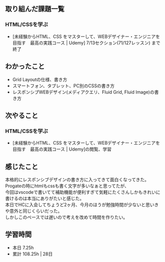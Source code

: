 ## 取り組んだ課題一覧
### HTML/CSSを学ぶ
- [未経験からHTML、CSS をマスターして、WEBデザイナー・エンジニアを目指す　最高の実践コース | Udemy] 7/13セクション(71/127レッスン) まで終了

## わかったこと
- Grid Layoutの仕様、書き方
- スマートフォン、タブレット、PC別のCSSの書き方
- レスポンシブWEBデザイン(メディアクエリ、Fluid Grid, Fluid Image)の書き方

## 次やること
### HTML/CSSを学ぶ
- [未経験からHTML、CSS をマスターして、WEBデザイナー・エンジニアを目指す　最高の実践コース | Udemy]の閲覧、学習

## 感じたこと
本格的にレスポンシブデザインの書き方に入ってきて面白くなってきた。Progateの時にhtmlもcssも書く文字が多いなぁと思ってたが、  
今回はvscodeで書いてて補助機能が便利すぎて気軽にたくさんしかもきれいに書けるのは本当にありがたいと感じた。  
本日でHCに入会してちょうど2ヶ月、今月のほうが勉強時間が少ないと思いきや意外と同じくらいだった。  
しかしこのペースでは遅いので考えを改めて時間を作りたい。

## 学習時間
- 本日 7.25h
- 累計 108.25h | 28日 
